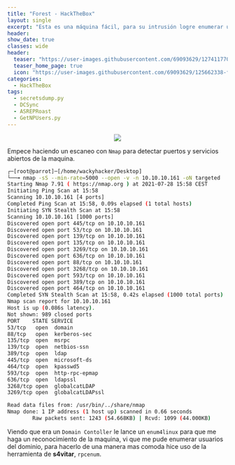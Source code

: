 ```yaml
---
title: "Forest - HackTheBox"
layout: single
excerpt: "Esta es una máquina fácil, para su intrusión logre enumerar usuarios con la herramienta rpcenum de s4vitar y logre dumpear un hash net ntlm v2 sin autenticación al protocolo kerberos, esta técnica es llamada ASREPRoast, también logre crackearlo por fuerza bruta con john, accedí con evil-winrm, para la escalada use BloodHound para ver el vector de ataque, vi que podía otorgarme privilegios DCSync basándonos en la función de los grupos."
header:
show_date: true
classes: wide
header:
  teaser: "https://user-images.githubusercontent.com/69093629/127411770-1f788266-f564-4de8-b80a-4d105deb9ae4.png"
  teaser_home_page: true
  icon: "https://user-images.githubusercontent.com/69093629/125662338-fd8b3b19-3a48-4fb0-b07c-86c047265082.png"
categories:
  - HackTheBox
tags:
  - secretsdump.py
  - DCSync
  - ASREPRoast
  - GetNPUsers.py
---
```


<p align="center">
<img src="https://user-images.githubusercontent.com/69093629/127411770-1f788266-f564-4de8-b80a-4d105deb9ae4.png">
</p>

Empece haciendo un escaneo con `Nmap` para detectar puertos y servicios abiertos de la maquina.

```bash 
┌─[root@parrot]─[/home/wackyhacker/Desktop]
└──╼ nmap -sS --min-rate=5000 --open -v -n 10.10.10.161 -oN targeted
Starting Nmap 7.91 ( https://nmap.org ) at 2021-07-28 15:58 CEST
Initiating Ping Scan at 15:58
Scanning 10.10.10.161 [4 ports]
Completed Ping Scan at 15:58, 0.09s elapsed (1 total hosts)
Initiating SYN Stealth Scan at 15:58
Scanning 10.10.10.161 [1000 ports]
Discovered open port 445/tcp on 10.10.10.161
Discovered open port 53/tcp on 10.10.10.161
Discovered open port 139/tcp on 10.10.10.161
Discovered open port 135/tcp on 10.10.10.161
Discovered open port 3269/tcp on 10.10.10.161
Discovered open port 636/tcp on 10.10.10.161
Discovered open port 88/tcp on 10.10.10.161
Discovered open port 3268/tcp on 10.10.10.161
Discovered open port 593/tcp on 10.10.10.161
Discovered open port 389/tcp on 10.10.10.161
Discovered open port 464/tcp on 10.10.10.161
Completed SYN Stealth Scan at 15:58, 0.42s elapsed (1000 total ports)
Nmap scan report for 10.10.10.161
Host is up (0.086s latency).
Not shown: 989 closed ports
PORT 	STATE SERVICE
53/tcp   open  domain
88/tcp   open  kerberos-sec
135/tcp  open  msrpc
139/tcp  open  netbios-ssn
389/tcp  open  ldap
445/tcp  open  microsoft-ds
464/tcp  open  kpasswd5
593/tcp  open  http-rpc-epmap
636/tcp  open  ldapssl
3268/tcp open  globalcatLDAP
3269/tcp open  globalcatLDAPssl

Read data files from: /usr/bin/../share/nmap
Nmap done: 1 IP address (1 host up) scanned in 0.66 seconds
       	Raw packets sent: 1243 (54.668KB) | Rcvd: 1099 (44.000KB)
```

Viendo que era un `Domain Contoller` le lance un `enum4linux` para que me haga un reconocimiento de la maquina, vi que me pude enumerar usuarios del dominio, para hacerlo de una manera mas comoda hice uso de la herramienta de **s4vitar**, `rpcenum`.
